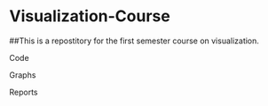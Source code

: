 # Visualization-Course


##This is a repostitory for the first semester course on visualization. 

Code


Graphs


Reports
